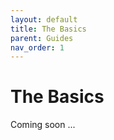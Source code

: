 ```yaml
---
layout: default
title: The Basics
parent: Guides
nav_order: 1
---
```


# The Basics

Coming soon ...
